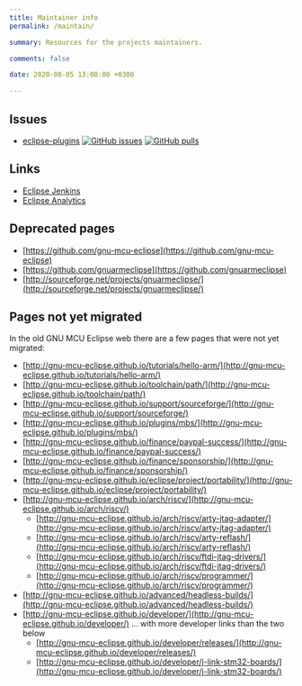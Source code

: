 ```yaml
---
title: Maintainer info
permalink: /maintain/

summary: Resources for the projects maintainers.

comments: false

date: 2020-08-05 13:08:00 +0300

---
```


## Issues

- [eclipse-plugins](https://github.com/eclipse-embed-cdt/eclipse-plugins/)
[![GitHub issues](https://img.shields.io/github/issues/eclipse-embed-cdt/eclipse-plugins.svg)](https://github.com/eclipse-embed-cdt/eclipse-plugins/issues/)
[![GitHub pulls](https://img.shields.io/github/issues-pr/eclipse-embed-cdt/eclipse-plugins.svg)](https://github.com/eclipse-embed-cdt/eclipse-plugins/pulls/)

## Links

- [Eclipse Jenkins](https://ci.eclipse.org/embed-cdt/)
- [Eclipse Analytics](https://dev.eclipse.org/committers/committertools/stats.php?filename=embed-cdt)

## Deprecated pages

- [https://github.com/gnu-mcu-eclipse](https://github.com/gnu-mcu-eclipse)
- [https://github.com/gnuarmeclipse](https://github.com/gnuarmeclipse)
- [http://sourceforge.net/projects/gnuarmeclipse/](http://sourceforge.net/projects/gnuarmeclipse/)

## Pages not yet migrated

In the old GNU MCU Eclipse web there are a few pages that were not yet migrated:

- [http://gnu-mcu-eclipse.github.io/tutorials/hello-arm/](http://gnu-mcu-eclipse.github.io/tutorials/hello-arm/)
- [http://gnu-mcu-eclipse.github.io/toolchain/path/](http://gnu-mcu-eclipse.github.io/toolchain/path/)
- [http://gnu-mcu-eclipse.github.io/support/sourceforge/](http://gnu-mcu-eclipse.github.io/support/sourceforge/)
- [http://gnu-mcu-eclipse.github.io/plugins/mbs/](http://gnu-mcu-eclipse.github.io/plugins/mbs/)
- [http://gnu-mcu-eclipse.github.io/finance/paypal-success/](http://gnu-mcu-eclipse.github.io/finance/paypal-success/)
- [http://gnu-mcu-eclipse.github.io/finance/sponsorship/](http://gnu-mcu-eclipse.github.io/finance/sponsorship/)
- [http://gnu-mcu-eclipse.github.io/eclipse/project/portability/](http://gnu-mcu-eclipse.github.io/eclipse/project/portability/)
- [http://gnu-mcu-eclipse.github.io/arch/riscv/](http://gnu-mcu-eclipse.github.io/arch/riscv/)
  - [http://gnu-mcu-eclipse.github.io/arch/riscv/arty-jtag-adapter/](http://gnu-mcu-eclipse.github.io/arch/riscv/arty-jtag-adapter/)
  - [http://gnu-mcu-eclipse.github.io/arch/riscv/arty-reflash/](http://gnu-mcu-eclipse.github.io/arch/riscv/arty-reflash/)
  - [http://gnu-mcu-eclipse.github.io/arch/riscv/ftdi-jtag-drivers/](http://gnu-mcu-eclipse.github.io/arch/riscv/ftdi-jtag-drivers/)
  - [http://gnu-mcu-eclipse.github.io/arch/riscv/programmer/](http://gnu-mcu-eclipse.github.io/arch/riscv/programmer/)
- [http://gnu-mcu-eclipse.github.io/advanced/headless-builds/](http://gnu-mcu-eclipse.github.io/advanced/headless-builds/)
- [http://gnu-mcu-eclipse.github.io/developer/](http://gnu-mcu-eclipse.github.io/developer/) ... with more developer links than the two below
  - [http://gnu-mcu-eclipse.github.io/developer/releases/](http://gnu-mcu-eclipse.github.io/developer/releases/)
  - [http://gnu-mcu-eclipse.github.io/developer/j-link-stm32-boards/](http://gnu-mcu-eclipse.github.io/developer/j-link-stm32-boards/)

